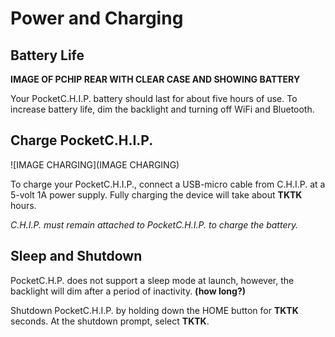 # Power and Charging



## Battery Life

**IMAGE OF PCHIP REAR WITH CLEAR CASE AND SHOWING BATTERY**

Your PocketC.H.I.P. battery should last for about five hours of use. To increase battery life, dim the backlight and turning off WiFi and Bluetooth. 

## Charge PocketC.H.I.P.

![IMAGE CHARGING](IMAGE CHARGING)

To charge your PocketC.H.I.P., connect a USB-micro cable from C.H.I.P. at a 5-volt 1A power supply. Fully charging the device will take about **TKTK** hours.  

*C.H.I.P. must remain attached to PocketC.H.I.P. to charge the battery.*

## Sleep and Shutdown
PocketC.H.P. does not support a sleep mode at launch, however, the backlight will dim after a period of inactivity. **(how long?)** 

Shutdown PocketC.H.I.P. by holding down the HOME button for **TKTK** seconds. At the shutdown prompt, select **TKTK**. 
